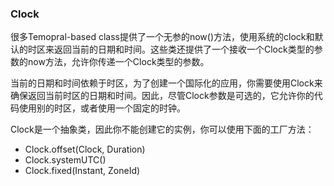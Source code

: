 ### Clock

很多Temopral-based class提供了一个无参的now()方法，使用系统的clock和默认的时区来返回当前的日期和时间。这些类还提供了一个接收一个Clock类型的参数的now方法，允许你传递一个Clock类型的参数。


当前的日期和时间依赖于时区，为了创建一个国际化的应用，你需要使用Clock来确保返回当前时区的日期和时间。因此，尽管Clock参数是可选的，它允许你的代码使用别的时区，或者使用一个固定的时钟。


Clock是一个抽象类，因此你不能创建它的实例，你可以使用下面的工厂方法：

* Clock.offset(Clock, Duration)
* Clock.systemUTC()
* Clock.fixed(Instant, ZoneId)

































